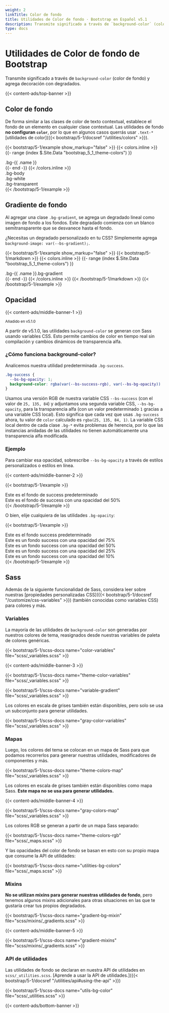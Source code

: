 ```yaml
---
weight: 2
linkTitle: Color de fondo
title: Utilidades de Color de fondo · Bootstrap en Español v5.1
description: Transmite significado a través de `background-color` (color de fondo) y agrega decoración con degradados.
type: docs
---
```


# Utilidades de Color de fondo de Bootstrap

Transmite significado a través de `background-color` (color de fondo) y agrega decoración con degradados.

{{< content-ads/top-banner >}}

## Color de fondo

De forma similar a las clases de color de texto contextual, establece el fondo de un elemento en cualquier clase contextual. Las utilidades de fondo **no configuran `color`**, por lo que en algunos casos querrás usar `.text-*` [utilidades de color]({{< bootstrap/5-1/docsref "/utilities/colors" >}}).

{{< bootstrap/5-1/example show_markup="false" >}}
{{< colors.inline >}}
{{- range (index $.Site.Data "bootstrap_5_1_theme-colors") }}
<div class="p-3 mb-2 bg-{{ .name }}{{ if .contrast_color }} text-{{ .contrast_color }}{{ else }} text-white{{ end }}">.bg-{{ .name }}</div>
{{- end -}}
{{< /colors.inline >}}
<div class="p-3 mb-2 bg-body text-dark">.bg-body</div>
<div class="p-3 mb-2 bg-white text-dark">.bg-white</div>
<div class="p-3 mb-2 bg-transparent text-dark">.bg-transparent</div>
{{< /bootstrap/5-1/example >}}

## Gradiente de fondo

Al agregar una clase `.bg-gradient`, se agrega un degradado lineal como imagen de fondo a los fondos. Este degradado comienza con un blanco semitransparente que se desvanece hasta el fondo.

¿Necesitas un degradado personalizado en tu CSS? Simplemente agrega `background-image: var(--bs-gradient);`.

{{< bootstrap/5-1/example show_markup="false" >}}
{{< bootstrap/5-1/markdown >}}
{{< colors.inline >}}
{{- range (index $.Site.Data "bootstrap_5_1_theme-colors") }}
<div class="p-3 mb-2 bg-{{ .name }} bg-gradient{{ with .contrast_color }} text-{{ . }}{{ else }} text-white{{ end }}">.bg-{{ .name }}.bg-gradient</div>
{{- end -}}
{{< /colors.inline >}}
{{< /bootstrap/5-1/markdown >}}
{{< /bootstrap/5-1/example >}}

## Opacidad

{{< content-ads/middle-banner-1 >}}

<small class="d-inline-flex px-2 py-1 font-monospace text-muted border rounded-3">Añadido en v5.1.0</small>

A partir de v5.1.0, las utilidades `background-color` se generan con Sass usando variables CSS. Esto permite cambios de color en tiempo real sin compilación y cambios dinámicos de transparencia alfa.

### ¿Cómo funciona background-color?

Analicemos nuestra utilidad predeterminada `.bg-success`.

```css
.bg-success {
  --bs-bg-opacity: 1;
  background-color: rgba(var(--bs-success-rgb), var(--bs-bg-opacity)) !important;
}
```

Usamos una versión RGB de nuestra variable CSS `--bs-success` (con el valor de `25, 135, 84`) y adjuntamos una segunda variable CSS, `--bs-bg-opacity`, para la transparencia alfa (con un valor predeterminado `1` gracias a una variable CSS local). Esto significa que cada vez que usas `.bg-success` ahora, tu valor de `color` calculado es `rgba(25, 135, 84, 1)`. La variable CSS local dentro de cada clase `.bg-*` evita problemas de herencia, por lo que las instancias anidadas de las utilidades no tienen automáticamente una transparencia alfa modificada.

### Ejemplo

Para cambiar esa opacidad, sobrescribe `--bs-bg-opacity` a través de estilos personalizados o estilos en línea.

{{< content-ads/middle-banner-2 >}}

{{< bootstrap/5-1/example >}}
<div class="bg-success p-2 text-white">Este es el fondo de success predeterminado</div>
<div class="bg-success p-2" style="--bs-bg-opacity: .5;">Este es el fondo de success con una opacidad del 50%</div>
{{< /bootstrap/5-1/example >}}

O bien, elije cualquiera de las utilidades `.bg-opacity`:

{{< bootstrap/5-1/example >}}
<div class="bg-success p-2 text-white">Este es el fondo success predeterminado</div>
<div class="bg-success p-2 text-white bg-opacity-75">Este es un fondo success con una opacidad del 75%</div>
<div class="bg-success p-2 text-dark bg-opacity-50">Este es un fondo success con una opacidad del 50%</div>
<div class="bg-success p-2 text-dark bg-opacity-25">Este es un fondo success con una opacidad del 25%</div>
<div class="bg-success p-2 text-dark bg-opacity-10">Este es un fondo success con una opacidad del 10%</div>
{{< /bootstrap/5-1/example >}}

## Sass

Además de la siguiente funcionalidad de Sass, considera leer sobre nuestras [propiedades personalizadas CSS]({{< bootstrap/5-1/docsref "/customize/css-variables" >}}) (también conocidas como variables CSS) para colores y más.

### Variables

La mayoría de las utilidades de `background-color` son generadas por nuestros colores de tema, reasignados desde nuestras variables de paleta de colores genéricas.

{{< bootstrap/5-1/scss-docs name="color-variables" file="scss/_variables.scss" >}}

{{< content-ads/middle-banner-3 >}}

{{< bootstrap/5-1/scss-docs name="theme-color-variables" file="scss/_variables.scss" >}}

{{< bootstrap/5-1/scss-docs name="variable-gradient" file="scss/_variables.scss" >}}

Los colores en escala de grises también están disponibles, pero solo se usa un subconjunto para generar utilidades.

{{< bootstrap/5-1/scss-docs name="gray-color-variables" file="scss/_variables.scss" >}}

### Mapas

Luego, los colores del tema se colocan en un mapa de Sass para que podamos recorrerlos para generar nuestras utilidades, modificadores de componentes y más.

{{< bootstrap/5-1/scss-docs name="theme-colors-map" file="scss/_variables.scss" >}}

Los colores en escala de grises también están disponibles como mapa Sass. **Este mapa no se usa para generar utilidades.**

{{< content-ads/middle-banner-4 >}}

{{< bootstrap/5-1/scss-docs name="gray-colors-map" file="scss/_variables.scss" >}}

Los colores RGB se generan a partir de un mapa Sass separado:

{{< bootstrap/5-1/scss-docs name="theme-colors-rgb" file="scss/_maps.scss" >}}

Y las opacidades del color de fondo se basan en esto con su propio mapa que consume la API de utilidades:

{{< bootstrap/5-1/scss-docs name="utilities-bg-colors" file="scss/_maps.scss" >}}

### Mixins

**No se utilizan mixins para generar nuestras utilidades de fondo**, pero tenemos algunos mixins adicionales para otras situaciones en las que te gustaría crear tus propios degradados.

{{< bootstrap/5-1/scss-docs name="gradient-bg-mixin" file="scss/mixins/_gradients.scss" >}}

{{< content-ads/middle-banner-5 >}}

{{< bootstrap/5-1/scss-docs name="gradient-mixins" file="scss/mixins/_gradients.scss" >}}

### API de utilidades

Las utilidades de fondo se declaran en nuestra API de utilidades en `scss/_utilities.scss`. [Aprende a usar la API de utilidades.]({{< bootstrap/5-1/docsref "/utilities/api#using-the-api" >}})

{{< bootstrap/5-1/scss-docs name="utils-bg-color" file="scss/_utilities.scss" >}}

{{< content-ads/bottom-banner >}}
